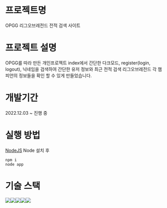# 프로젝트명
OPGG 리그오브레전드 전적 검색 사이트

# 프로젝트 설명
OPGG를 따라 만든 개인프로젝트
index에서 간단한 다크모드, register(login, logout), 닉네임을 검색하여 간단한 유저 정보와 최근 전적 검색
리그오브레전드 각 챔피언의 정보들을 확인 할 수 있게 만들었습니다.

# 개발기간
2022.12.03 ~ 진행 중

# 실행 방법
[NodeJS](https://nodejs.org/dist/v18.15.0/node-v18.15.0.pkg)
Node 설치 후
```
npm i
node app
```

# 기술 스택
<img src="https://img.shields.io/badge/html5-#1572B6?style=for-the-badge&logo=html5&logoColor=white"><img src="https://img.shields.io/badge/css-#E34F26?style=for-the-badge&logo=css&logoColor=white"><img src="https://img.shields.io/badge/JavaScript-#F7DF1E?style=for-the-badge&logo=JavaScript&logoColor=white"><img src="https://img.shields.io/badge/Node.js-#339933?style=for-the-badge&logo=Node.js&logoColor=white"><img src="https://img.shields.io/badge/React-#61DAFB?style=for-the-badge&logo=React&logoColor=white">